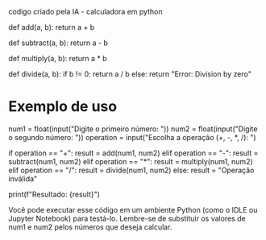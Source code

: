 codigo criado pela IA - calculadora em python

def add(a, b):
    return a + b

def subtract(a, b):
    return a - b

def multiply(a, b):
    return a * b

def divide(a, b):
    if b != 0:
        return a / b
    else:
        return "Error: Division by zero"

# Exemplo de uso
num1 = float(input("Digite o primeiro número: "))
num2 = float(input("Digite o segundo número: "))
operation = input("Escolha a operação (+, -, *, /): ")

if operation == "+":
    result = add(num1, num2)
elif operation == "-":
    result = subtract(num1, num2)
elif operation == "*":
    result = multiply(num1, num2)
elif operation == "/":
    result = divide(num1, num2)
else:
    result = "Operação inválida"

print(f"Resultado: {result}")

Você pode executar esse código em um ambiente Python (como o IDLE ou Jupyter Notebook) para testá-lo. Lembre-se de substituir os valores de num1 e num2 pelos números que deseja calcular.

